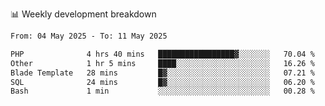 📊 Weekly development breakdown
<!--START_SECTION:waka-->

```txt
From: 04 May 2025 - To: 11 May 2025

PHP              4 hrs 40 mins   █████████████████▓░░░░░░░   70.04 %
Other            1 hr 5 mins     ████░░░░░░░░░░░░░░░░░░░░░   16.26 %
Blade Template   28 mins         █▓░░░░░░░░░░░░░░░░░░░░░░░   07.21 %
SQL              24 mins         █▓░░░░░░░░░░░░░░░░░░░░░░░   06.20 %
Bash             1 min           ░░░░░░░░░░░░░░░░░░░░░░░░░   00.28 %
```

<!--END_SECTION:waka-->
